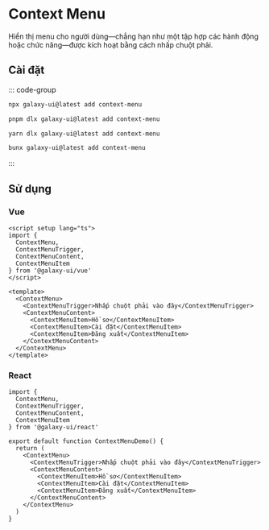 # Context Menu

Hiển thị menu cho người dùng—chẳng hạn như một tập hợp các hành động hoặc chức năng—được kích hoạt bằng cách nhấp chuột phải.

<ComponentPreview name="ContextMenuDemo">
  <template #preview>
    <DemoContainer>
      <ContextMenuDemo />
    </DemoContainer>
  </template>
  <template #code>

::: code-group

```vue [Vue]
<script setup lang="ts">
import { ContextMenu, ContextMenuTrigger, ContextMenuContent, ContextMenuItem } from '@/components/ui/context-menu'
</script>

<template>
  <ContextMenu>
    <ContextMenuTrigger>Right click here</ContextMenuTrigger>
    <ContextMenuContent>
      <ContextMenuItem>Profile</ContextMenuItem>
      <ContextMenuItem>Settings</ContextMenuItem>
      <ContextMenuItem>Logout</ContextMenuItem>
    </ContextMenuContent>
  </ContextMenu>
</template>
```

```tsx [React]
import { ContextMenu, ContextMenuTrigger, ContextMenuContent, ContextMenuItem } from "@/components/ui/context-menu"

export default function App() {
  return (
    <ContextMenu>
      <ContextMenuTrigger>Right click here</ContextMenuTrigger>
      <ContextMenuContent>
        <ContextMenuItem>Profile</ContextMenuItem>
        <ContextMenuItem>Settings</ContextMenuItem>
        <ContextMenuItem>Logout</ContextMenuItem>
      </ContextMenuContent>
    </ContextMenu>
  )
}
```

```typescript [Angular]
import { Component } from '@angular/core';
import { ContextMenuComponent } from '@/components/ui/context-menu';

@Component({
  selector: 'app-root',
  standalone: true,
  imports: [ContextMenuComponent],
  template: `
    <ui-context-menu>
      <div trigger>Right click here</div>
      <div content>
        <ui-context-menu-item>Profile</ui-context-menu-item>
        <ui-context-menu-item>Settings</ui-context-menu-item>
        <ui-context-menu-item>Logout</ui-context-menu-item>
      </div>
    </ui-context-menu>
  `
})
export class AppComponent {}
```

:::

  </template>
</ComponentPreview>

## Cài đặt

::: code-group

```bash [npm]
npx galaxy-ui@latest add context-menu
```

```bash [pnpm]
pnpm dlx galaxy-ui@latest add context-menu
```

```bash [yarn]
yarn dlx galaxy-ui@latest add context-menu
```

```bash [bun]
bunx galaxy-ui@latest add context-menu
```

:::

## Sử dụng

### Vue

```vue
<script setup lang="ts">
import {
  ContextMenu,
  ContextMenuTrigger,
  ContextMenuContent,
  ContextMenuItem
} from '@galaxy-ui/vue'
</script>

<template>
  <ContextMenu>
    <ContextMenuTrigger>Nhấp chuột phải vào đây</ContextMenuTrigger>
    <ContextMenuContent>
      <ContextMenuItem>Hồ sơ</ContextMenuItem>
      <ContextMenuItem>Cài đặt</ContextMenuItem>
      <ContextMenuItem>Đăng xuất</ContextMenuItem>
    </ContextMenuContent>
  </ContextMenu>
</template>
```

### React

```tsx
import {
  ContextMenu,
  ContextMenuTrigger,
  ContextMenuContent,
  ContextMenuItem
} from '@galaxy-ui/react'

export default function ContextMenuDemo() {
  return (
    <ContextMenu>
      <ContextMenuTrigger>Nhấp chuột phải vào đây</ContextMenuTrigger>
      <ContextMenuContent>
        <ContextMenuItem>Hồ sơ</ContextMenuItem>
        <ContextMenuItem>Cài đặt</ContextMenuItem>
        <ContextMenuItem>Đăng xuất</ContextMenuItem>
      </ContextMenuContent>
    </ContextMenu>
  )
}
```
